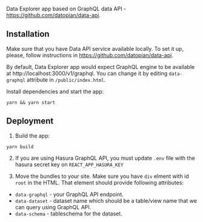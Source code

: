 Data Explorer app based on GraphQL data API - https://github.com/datopian/data-api.

## Installation

Make sure that you have Data API service available locally. To set it up, please, follow instructions in https://github.com/datopian/data-api.

By default, Data Explorer app would expect GraphQL engine to be available at http://localhost:3000/v1/graphql. You can change it by editing `data-graphql` attribute in `/public/index.html`.

Install dependencies and start the app:

```
yarn && yarn start
```

## Deployment

1. Build the app:

```
yarn build
```

2. If you are using Hasura GraphQL API, you must update `.env` file with the hasura secret key on `REACT_APP_HASURA_KEY`

3. Move the bundles to your site. Make sure you have `div` elment with id `root` in the HTML. That element should provide following attributes:

* `data-graphql` - your GraphQL API endpoint.
* `data-dataset` - dataset name which should be a table/view name that we can query using GraphQL API.
* `data-schema` - tableschema for the dataset.
